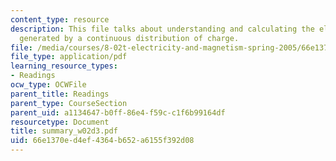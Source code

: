 ```yaml
---
content_type: resource
description: This file talks about understanding and calculating the electric field
  generated by a continuous distribution of charge.
file: /media/courses/8-02t-electricity-and-magnetism-spring-2005/66e1370ed4ef4364b652a6155f392d08_summary_w02d3.pdf
file_type: application/pdf
learning_resource_types:
- Readings
ocw_type: OCWFile
parent_title: Readings
parent_type: CourseSection
parent_uid: a1134647-b0ff-86e4-f59c-c1f6b99164df
resourcetype: Document
title: summary_w02d3.pdf
uid: 66e1370e-d4ef-4364-b652-a6155f392d08
---
```

